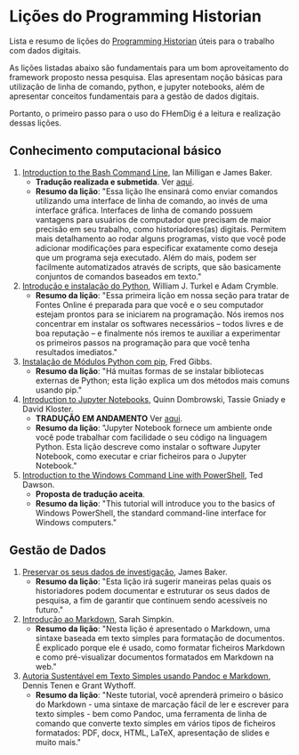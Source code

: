 # Lições do Programming Historian

Lista e resumo de lições do [Programming Historian](https://programminghistorian.org/pt) úteis para o trabalho com dados digitais.

As lições listadas abaixo são fundamentais para um bom aproveitamento do framework proposto nessa pesquisa. Elas apresentam noção básicas para utilização de linha de comando, python, e jupyter notebooks, além de apresentar conceitos fundamentais para a gestão de dados digitais.

Portanto, o primeiro passo para o uso do FHemDig é a leitura e realização dessas lições.

## Conhecimento computacional básico

1. [Introduction to the Bash Command Line](https://programminghistorian.org/en/lessons/intro-to-bash), Ian Milligan e James Baker.
   - **Tradução realizada e submetida**. Ver [aqui](https://github.com/ericbrasiln/traducoes-ph/blob/main/introducao-ao-bash.md).
   - **Resumo da lição**: "Essa lição lhe ensinará como enviar comandos utilizando uma interface de linha de comando, ao invés de uma interface gráfica. Interfaces de linha de comando possuem vantagens para usuários de computador que precisam de maior precisão em seu trabalho, como historiadores(as) digitais. Permitem mais detalhamento ao rodar alguns programas, visto que você pode adicionar modificações para especificar exatamente como deseja que um programa seja executado. Além do mais, podem ser facilmente automatizados através de scripts, que são basicamente conjuntos de comandos baseados em texto."
2. [Introdução e instalação do Python](https://programminghistorian.org/pt/licoes/introducao-instalacao-python), William J. Turkel e Adam Crymble.
   - **Resumo da lição**: "Essa primeira lição em nossa seção para tratar de Fontes Online é preparada para que você e o seu computador estejam prontos para se iniciarem na programação. Nós iremos nos concentrar em instalar os softwares necessários – todos livres e de boa reputação – e finalmente nós iremos te auxiliar a experimentar os primeiros passos na programação para que você tenha resultados imediatos."
3. [Instalação de Módulos Python com pip](https://programminghistorian.org/pt/licoes/instalacao-modulos-python-pip), Fred Gibbs.
   - **Resumo da lição**: "Há muitas formas de se instalar bibliotecas externas de Python; esta lição explica um dos métodos mais comuns usando pip."
4. [Introduction to Jupyter Notebooks](https://programminghistorian.org/en/lessons/jupyter-notebooks), Quinn Dombrowski, Tassie Gniady e David Kloster.
   - **TRADUÇÃO EM ANDAMENTO** Ver [aqui](https://github.com/programminghistorian/ph-submissions/issues/431).
   - **Resumo da lição**: "Jupyter Notebook fornece um ambiente onde você pode trabalhar com facilidade o seu código na linguagem Python. Esta lição descreve como instalar o software Jupyter Notebook, como executar e criar ficheiros para o Jupyter Notebook."
5. [Introduction to the Windows Command Line with PowerShell](https://programminghistorian.org/en/lessons/intro-to-powershell), Ted Dawson.
   - **Proposta de tradução aceita**.
   - **Resumo da lição**: "This tutorial will introduce you to the basics of Windows PowerShell, the standard command-line interface for Windows computers."

## Gestão de Dados

1. [Preservar os seus dados de investigação](https://programminghistorian.org/pt/licoes/preservar-os-seus-dados-de-investigacao), James Baker.
   - **Resumo da lição**: "Esta lição irá sugerir maneiras pelas quais os historiadores podem documentar e estruturar os seus dados de pesquisa, a fim de garantir que continuem sendo acessíveis no futuro."
2. [Introdução ao Markdown](https://programminghistorian.org/pt/licoes/introducao-ao-markdown), Sarah Simpkin.
   - **Resumo da lição**: "Nesta lição é apresentado o Markdown, uma sintaxe baseada em texto simples para formatação de documentos. É explicado porque ele é usado, como formatar ficheiros Markdown e como pré-visualizar documentos formatados em Markdown na web."
3. [Autoria Sustentável em Texto Simples usando Pandoc e Markdown](https://programminghistorian.org/pt/licoes/autoria-sustentavel-texto-simples-pandoc-markdown), Dennis Tenen e Grant Wythoff.
   - **Resumo da lição**: "Neste tutorial, você aprenderá primeiro o básico do Markdown - uma sintaxe de marcação fácil de ler e escrever para texto simples - bem como Pandoc, uma ferramenta de linha de comando que converte texto simples em vários tipos de ficheiros formatados: PDF, docx, HTML, LaTeX, apresentação de slides e muito mais."